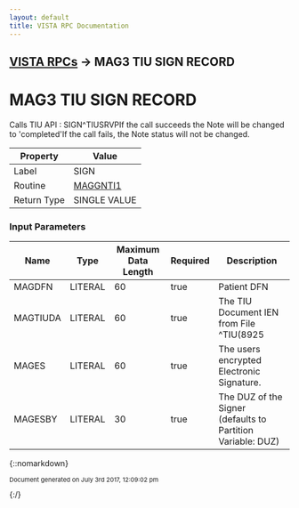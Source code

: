 ```yaml
---
layout: default
title: VISTA RPC Documentation
---
```


## [VISTA RPCs](TableOfContents) &#8594; MAG3 TIU SIGN RECORD
# MAG3 TIU SIGN RECORD

Calls TIU API : SIGN^TIUSRVPIf the call succeeds the Note will be changed to 'completed'If the call fails, the Note status will not be changed.

Property | Value
--- | ---
Label | SIGN
Routine | [MAGGNTI1](http://code.osehra.org/dox/Routine_MAGGNTI1_source.html)
Return Type | SINGLE VALUE


### Input Parameters

Name | Type | Maximum Data Length | Required | Description
--- | --- | --- | --- | ---
MAGDFN | LITERAL | 60 | true | Patient DFN
MAGTIUDA | LITERAL | 60 | true | The TIU Document IEN from File ^TIU(8925
MAGES | LITERAL | 60 | true | The users encrypted Electronic Signature.
MAGESBY | LITERAL | 30 | true | The DUZ of the Signer (defaults to Partition Variable: DUZ)



{::nomarkdown} <br/><p style="font-size: 11px">Document generated on July 3rd 2017, 12:09:02 pm</p>{:/}